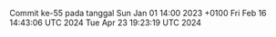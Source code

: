 Commit ke-55 pada tanggal Sun Jan 01 14:00 2023 +0100
Fri Feb 16 14:43:06 UTC 2024
Tue Apr 23 19:23:19 UTC 2024
